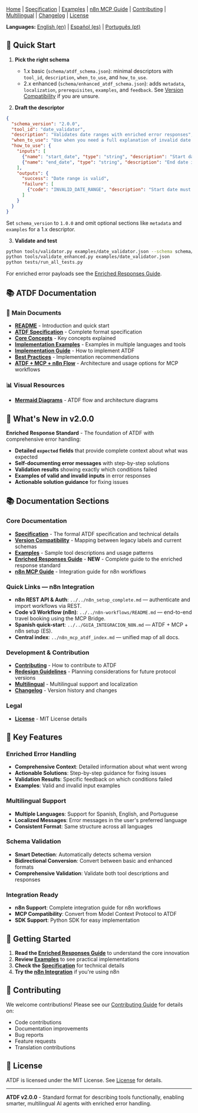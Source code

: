[Home](index.md) | [Specification](specification.md) | [Examples](examples.md) | [n8n MCP Guide](n8n_mcp_server_guide.md) | [Contributing](contributing.md) | [Multilingual](multilingual.md) | [Changelog](changelog.md) | [License](license.md)

**Languages:** [English (en)](index.md) | [Español (es)](../es/index.md) | [Português (pt)](../pt/index.md)

## 🎯 Quick Start

1. **Pick the right schema**
   - 1.x basic (`schema/atdf_schema.json`): minimal descriptors with `tool_id`, `description`, `when_to_use`, and `how_to_use`.
   - 2.x enhanced (`schema/enhanced_atdf_schema.json`): adds `metadata`, `localization`, `prerequisites`, `examples`, and `feedback`.
   See [Version Compatibility](version_compatibility.md) if you are unsure.

2. **Draft the descriptor**

```json
{
  "schema_version": "2.0.0",
  "tool_id": "date_validator",
  "description": "Validates date ranges with enriched error responses",
  "when_to_use": "Use when you need a full explanation of invalid date ranges",
  "how_to_use": {
    "inputs": [
      {"name": "start_date", "type": "string", "description": "Start date in ISO 8601 format", "required": true},
      {"name": "end_date", "type": "string", "description": "End date in ISO 8601 format", "required": true}
    ],
    "outputs": {
      "success": "Date range is valid",
      "failure": [
        {"code": "INVALID_DATE_RANGE", "description": "Start date must be before end date"}
      ]
    }
  }
}
```

Set `schema_version` to `1.0.0` and omit optional sections like `metadata` and `examples` for a 1.x descriptor.

3. **Validate and test**

```bash
python tools/validator.py examples/date_validator.json --schema schema/atdf_schema.json
python tools/validate_enhanced.py examples/date_validator.json
python tests/run_all_tests.py
```

For enriched error payloads see the [Enriched Responses Guide](enriched_responses_guide.md).
## 📚 ATDF Documentation

### 📖 **Main Documents**
- **[README](../../README.md)** - Introduction and quick start
- **[ATDF Specification](../docs/ATDF_SPECIFICATION.md)** - Complete format specification
- **[Core Concepts](../docs/CONCEPTS.md)** - Key concepts explained
- **[Implementation Examples](../docs/examples.md)** - Examples in multiple languages and tools
- **[Implementation Guide](./IMPLEMENTATION_GUIDE.md)** - How to implement ATDF
- **[Best Practices](./BEST_PRACTICES.md)** - Implementation recommendations
- **[ATDF + MCP + n8n Flow](n8n_mcp_integration_flow.md)** - Architecture and usage options for MCP workflows

### 📊 **Visual Resources**
- **[Mermaid Diagrams](../MERMAID_DIAGRAMS.md)** - ATDF flow and architecture diagrams

## 🚀 What's New in v2.0.0

**Enriched Response Standard** - The foundation of ATDF with comprehensive error handling:

- **Detailed `expected` fields** that provide complete context about what was expected
- **Self-documenting error messages** with step-by-step solutions
- **Validation results** showing exactly which conditions failed
- **Examples of valid and invalid inputs** in error responses
- **Actionable solution guidance** for fixing issues

## 📚 Documentation Sections

### Core Documentation

- **[Specification](specification.md)** - The formal ATDF specification and technical details
- **[Version Compatibility](version_compatibility.md)** - Mapping between legacy labels and current schemas
- **[Examples](examples.md)** - Sample tool descriptions and usage patterns
- **[Enriched Responses Guide](enriched_responses_guide.md)** - **NEW** - Complete guide to the enriched response standard
- **[n8n MCP Guide](n8n_mcp_server_guide.md)** - Integration guide for n8n workflows

### Quick Links — n8n Integration
- **n8n REST API & Auth**: `../../n8n_setup_complete.md` — authenticate and import workflows via REST.
- **Code v3 Workflow (n8n)**: `../../n8n-workflows/README.md` — end-to-end travel booking using the MCP Bridge.
- **Spanish quick-start**: `../../GUIA_INTEGRACION_N8N.md` — ATDF + MCP + n8n setup (ES).
- **Central index**: `../n8n_mcp_atdf_index.md` — unified map of all docs.

### Development & Contribution

- **[Contributing](contributing.md)** - How to contribute to ATDF
- **[Redesign Guidelines](redesign_guidelines.md)** - Planning considerations for future protocol versions
- **[Multilingual](multilingual.md)** - Multilingual support and localization
- **[Changelog](changelog.md)** - Version history and changes

### Legal

- **[License](license.md)** - MIT License details

## 🔧 Key Features

### Enriched Error Handling
- **Comprehensive Context**: Detailed information about what went wrong
- **Actionable Solutions**: Step-by-step guidance for fixing issues
- **Validation Results**: Specific feedback on which conditions failed
- **Examples**: Valid and invalid input examples

### Multilingual Support
- **Multiple Languages**: Support for Spanish, English, and Portuguese
- **Localized Messages**: Error messages in the user's preferred language
- **Consistent Format**: Same structure across all languages

### Schema Validation
- **Smart Detection**: Automatically detects schema version
- **Bidirectional Conversion**: Convert between basic and enhanced formats
- **Comprehensive Validation**: Validate both tool descriptions and responses

### Integration Ready
- **n8n Support**: Complete integration guide for n8n workflows
- **MCP Compatibility**: Convert from Model Context Protocol to ATDF
- **SDK Support**: Python SDK for easy implementation

## 📖 Getting Started

1. **Read the [Enriched Responses Guide](enriched_responses_guide.md)** to understand the core innovation
2. **Review [Examples](examples.md)** to see practical implementations
3. **Check the [Specification](specification.md)** for technical details
4. **Try the [n8n Integration](n8n_mcp_server_guide.md)** if you're using n8n

## 🤝 Contributing

We welcome contributions! Please see our [Contributing Guide](contributing.md) for details on:

- Code contributions
- Documentation improvements
- Bug reports
- Feature requests
- Translation contributions

## 📄 License

ATDF is licensed under the MIT License. See [License](license.md) for details.

---

**ATDF v2.0.0** - Standard format for describing tools functionally, enabling smarter, multilingual AI agents with enriched error handling.
